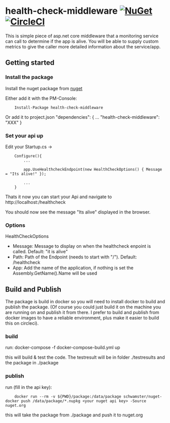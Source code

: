 # health-check-middleware [![NuGet](https://img.shields.io/nuget/v/health-check-middleware.svg)](https://www.nuget.org/packages/health-check-middleware/) [![CircleCI](https://circleci.com/gh/schwamster/health-check-middleware.svg?style=shield&circle-token)](https://circleci.com/gh/schwamster/health-check-middleware)

This is simple piece of asp.net core middleware that a monitoring service can call to determine if the app is alive.
You will be able to supply custom metrics to give the caller more detailed information about the service/app.


## Getting started

### Install the package
Install the nuget package from [nuget](https://www.nuget.org/packages/health-check-middleware/)

Either add it with the PM-Console:
        
        Install-Package health-check-middleware

Or add it to project.json
        "dependencies": {
            ...
            "health-check-middleware": "XXX"
        }

### Set your api up

Edit your Startup.cs -> 

        Configure(){
            ...

            app.UseHealthcheckEndpoint(new HealthCheckOptions() { Message = "Its alive!" });
            
            ...
        }


Thats it now you can start your Api and navigate to http://localhost:<randomport>/healthcheck

You should now see the message "Its alive" displayed in the browser.

### Options

HealthCheckOptions

* Message: Message to display on when the healthcheck enpoint is called. Default: "it is alive"
* Path: Path of the Endpoint (needs to start with "/"). Default: /healthcheck
* App: Add the name of the application, if nothing is set the Assembly.GetName().Name will be used


## Build and Publish
The package is build in docker so you will need to install docker to build and publish the package.
(Of course you could just build it on the machine you are running on and publish it from there. 
I prefer to build and publish from docker images to have a reliable environment, plus make it easier 
to build this on circleci).

### build

run:
        docker-compose -f docker-compose-build.yml up

this will build & test the code. The testresult will be in folder ./testresults and the package in ./package

### publish

run (fill in the api key):

        docker run --rm -v ${PWD}/package:/data/package schwamster/nuget-docker push /data/package/*.nupkg <your nuget api key> -Source nuget.org

this will take the package from ./package and push it to nuget.org
